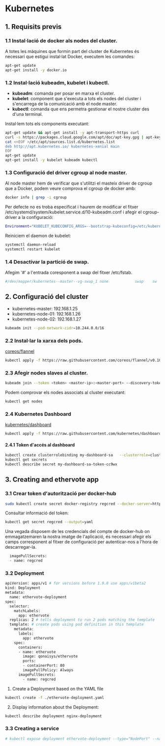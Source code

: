 # Kubernetes

## 1. Requisits previs
### 1.1 Instal·lació de docker als nodes del cluster.
A totes les màquines que formin part del cluster de Kubernetes és necessari que estigui instal·lat Docker, executem les comandes:
```sh
apt-get update
apt-get install -y docker.io
```
### 1.2 Instal·lació kubeadm, kubelet i kubectl.
- **kubeadm**: comanda per posar en marxa el cluster.
- **kubelet**: component que s'executa a tots els nodes del cluster i s'encarrega de la comunicació amb el node master.
- **kubectl**: comanda que ens permetra gestionar el nostre cluster des d'una terminal.

Instal·lem tots els components executant:
```sh
apt-get update && apt-get install -y apt-transport-https curl
curl -s https://packages.cloud.google.com/apt/doc/apt-key.gpg | apt-key add -
cat <<EOF >/etc/apt/sources.list.d/kubernetes.list
deb http://apt.kubernetes.io/ kubernetes-xenial main
EOF
apt-get update
apt-get install -y kubelet kubeadm kubectl
```
### 1.3 Configuració del driver cgroup al node master.
Al node master hem de verificar que s'utilitzi el masteix driver de cgroup que a Docker, podem veure comprova el cgroup de docker amb:
```sh
docker info | grep -i cgroup
```
Per defecte no es troba especificat i haurem de modificar el fitxer /etc/systemd/system/kubelet.service.d/10-kubeadm.conf i afegir el cgroup-driver a la configuració:

```sh
Environment="KUBELET_KUBECONFIG_ARGS=--bootstrap-kubeconfig=/etc/kubernetes/bootstrap-kubelet.conf --kubeconfig=/etc/kubernetes/kubelet.conf cgroup-driver=cgroupfs"
```

Reiniciem el daemon de kubelet:
```sh
systemctl daemon-reload
systemctl restart kubelet
```
### 1.4 Desactivar la partició de swap.
Afegim '#' a l'entrada coresponent a swap del fitxer /etc/fstab.

```sh
#/dev/mapper/kubernetes--master--vg-swap_1 none            swap    sw              0       0
```
## 2. Configuració del cluster

- kubernetes-master: 192.168.1.25
- kubernetes-node-01: 192.168.1.26
- kubernetes-node-02: 192.168.1.27

```sh
kubeadm init --pod-network-cidr=10.244.0.0/16
```
### 2.2 Instal·lar la xarxa dels pods.
[coreos/flannel](https://github.com/coreos/flannel)

```sh
kubectl apply -f https://raw.githubusercontent.com/coreos/flannel/v0.10.0/Documentation/kube-flannel.yml
```

### 2.3 Afegir nodes slaves al cluster.
```sh
kubeadm join --token <token> <master-ip>:<master-port> --discovery-token-ca-cert-hash sha256:<hash>
```
Podem comprovar els nodes associats al cluster executant:
```sh
kubectl get nodes
```
### 2.4 Kubernetes Dashboard
[kubernetes/dashboard](https://github.com/kubernetes/dashboard)

```sh
kubectl apply -f https://raw.githubusercontent.com/kubernetes/dashboard/master/src/deploy/recommended/kubernetes-dashboard.yaml
```
#### 2.4.1 Token d'accés al dashboard
```sh
kubectl create clusterrolebinding my-dashboard-sa   --clusterrole=cluster-admin   --serviceaccount=default:my-dashboard-sa
kubectl get secrets
kubectl describe secret my-dashboard-sa-token-cc9wx
```

## 3. Creating and ethervote app

### 3.1 Crear token d'autorització per docker-hub

```sh
sudo kubectl create secret docker-registry regcred --docker-server=https://index.docker.io/v1/ --docker-username=qonaisys --docker-password=<qonaisys-account-password> --docker-email=jorge.ferrer.rodriguez@upc.edu
```
Consultar informació del token:

```sh
kubectl get secret regcred --output=yaml
```

Una vegada disposem de les credencials del compte de docker-hub on emmagatzemaren la nostra imatge de l'aplicació, és necessari afegir els camps corresponent al fitxer de configuració per autenticar-nos a l'hora de descarregar-la.

```sh
  imagePullSecrets:
  - name: regcred
```
### 3.2 Deployment

```sh
apiVersion: apps/v1 # for versions before 1.9.0 use apps/v1beta2
kind: Deployment
metadata:
  name: ethervote-deployment
spec:
  selector:
    matchLabels:
      app: ethervote
  replicas: 2 # tells deployment to run 2 pods matching the template
  template: # create pods using pod definition in this template
    metadata:
      labels:
        app: ethervote
    spec:
      containers:
      - name: ethervote
        image: qonaisys/ethervote
        ports:
        - containerPort: 80
        imagePullPolicy: Always
      imagePullSecrets:
        - name: regcred
```
1. Create a Deployment based on the YAML file

```sh
kubectl create -f ./ethervote-deployment.yaml
```

2. Display information about the Deployment:
```sh
kubectl describe deployment nginx-deployment
```

### 3.3 Creating a service
```sh
# kubectl expose deployment ethervote-deployment --type="NodePort" --name=ethervote-service --port=8080 --target-port=80
```
